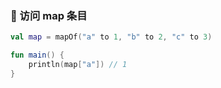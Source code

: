### 🔑 访问 map 条目

```kotlin
val map = mapOf("a" to 1, "b" to 2, "c" to 3)

fun main() {
    println(map["a"]) // 1
}
```